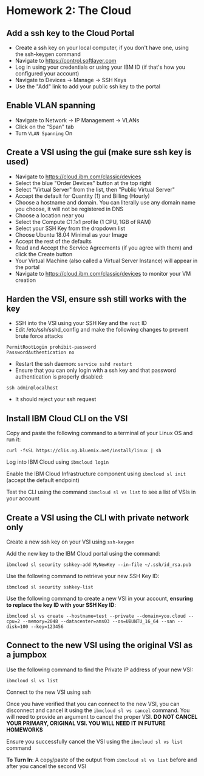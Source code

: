 # Homework 2: The Cloud

## Add a ssh key to the Cloud Portal
 - Create a ssh key on your local computer, if you don't have one, using the ssh-keygen command
 - Navigate to https://control.softlayer.com
 - Log in using your credentials or using your IBM ID (if that's how you configured your account)
 - Navigate to Devices -> Manage -> SSH Keys
 - Use the "Add" link to add your public ssh key to the portal

## Enable VLAN spanning
 - Navigate to Network -> IP Management -> VLANs
 - Click on the "Span" tab
 - Turn `VLAN Spanning` On

## Create a VSI using the gui (make sure ssh key is used)
 - Navigate to https://cloud.ibm.com/classic/devices
 - Select the blue "Order Devices" button at the top right
 - Select "Virtual Server" from the list, then "Public Virtual Server"
 - Accept the default for Quantity (1) and Billing (Hourly)
 - Choose a hostname and domain. You can literally use any domain name you choose, it will not be registered in DNS
 - Choose a location near you
 - Select the Compute C1.1x1 profile (1 CPU, 1GB of RAM)
 - Select your SSH Key from the dropdown list
 - Choose Ubuntu 18.04 Minimal as your Image
 - Accept the rest of the defaults
 - Read and Accept the Service Agreements (if you agree with them) and click the Create button
 - Your Virtual Machine (also called a Virtual Server Instance) will appear in the portal
 - Navigate to https://cloud.ibm.com/classic/devices to monitor your VM creation

## Harden the VSI, ensure ssh still works with the key
 - SSH into the VSI using your SSH Key and the `root` ID
 - Edit /etc/ssh/sshd_config and make the following changes to prevent brute force attacks

```
PermitRootLogin prohibit-password
PasswordAuthentication no
```
 - Restart the ssh daemon: `service sshd restart`
 - Ensure that you can only login with a ssh key and that password authentication is properly disabled:

```
ssh admin@localhost
```
 - It should reject your ssh request


## Install IBM Cloud CLI on the VSI

Copy and paste the following command to a terminal of your Linux OS and run it:

```
curl -fsSL https://clis.ng.bluemix.net/install/linux | sh
```

Log into IBM Cloud using `ibmcloud login`

Enable the IBM Cloud Infrastructure component using `ibmcloud sl init` (accept the default endpoint)

Test the CLI using the command `ibmcloud sl vs list` to see a list of VSIs in your account


## Create a VSI using the CLI with private network only

Create a new ssh key on your VSI using `ssh-keygen`

Add the new key to the IBM Cloud portal using the command:

```
ibmcloud sl security sshkey-add MyNewKey --in-file ~/.ssh/id_rsa.pub
```

Use the following command to retrieve your new SSH Key ID:

```
ibmcloud sl security sshkey-list
```

Use the following command to create a new VSI in your account, **ensuring to replace the key ID with your SSH Key ID**:

```
ibmcloud sl vs create --hostname=test --private --domain=you.cloud --cpu=2 --memory=2048 --datacenter=ams03 --os=UBUNTU_16_64 --san --disk=100 --key=123456
```

## Connect to the new VSI using the original VSI as a jumpbox

Use the following command to find the Private IP address of your new VSI:

```
ibmcloud sl vs list
```

Connect to the new VSI using ssh 

Once you have verified that you can connect to the new VSI, you can disconnect and cancel it using the `ibmcloud sl vs cancel` command. You will need to provide an argument to cancel the proper VSI. **DO NOT CANCEL YOUR PRIMARY, ORIGINAL VSI. YOU WILL NEED IT IN FUTURE HOMEWORKS**

Ensure you successfully cancel the VSI using the `ibmcloud sl vs list` command

**To Turn In**: A copy/paste of the output from `ibmcloud sl vs list` before and after you cancel the second VSI

